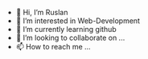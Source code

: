- 👋 Hi, I’m Ruslan
- 👀 I’m interested in Web-Development
- 🌱 I’m currently learning github
- 💞️ I’m looking to collaborate on ...
- 📫 How to reach me ...

<!---
ruslan70/ruslan70 is a ✨ special ✨ repository because its `README.md` (this file) appears on your GitHub profile.
You can click the Preview link to take a look at your changes.
--->
